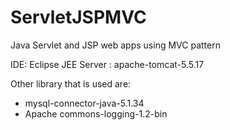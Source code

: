 ServletJSPMVC
=============

Java Servlet and JSP web apps using MVC pattern

IDE: Eclipse JEE
Server : apache-tomcat-5.5.17

Other library that is used are:
- mysql-connector-java-5.1.34
- Apache commons-logging-1.2-bin
